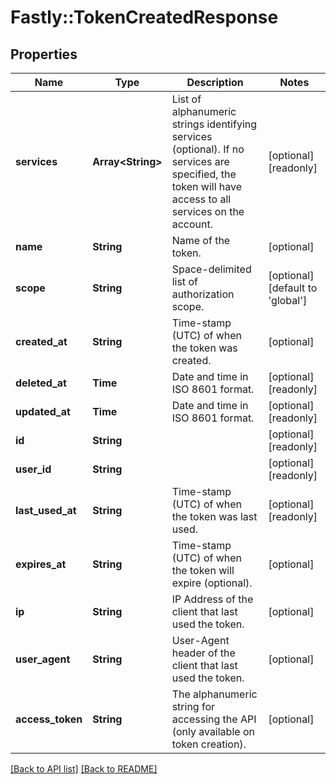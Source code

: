 # Fastly::TokenCreatedResponse

## Properties

| Name | Type | Description | Notes |
| ---- | ---- | ----------- | ----- |
| **services** | **Array&lt;String&gt;** | List of alphanumeric strings identifying services (optional). If no services are specified, the token will have access to all services on the account.  | [optional][readonly] |
| **name** | **String** | Name of the token. | [optional] |
| **scope** | **String** | Space-delimited list of authorization scope. | [optional][default to &#39;global&#39;] |
| **created_at** | **String** | Time-stamp (UTC) of when the token was created. | [optional] |
| **deleted_at** | **Time** | Date and time in ISO 8601 format. | [optional][readonly] |
| **updated_at** | **Time** | Date and time in ISO 8601 format. | [optional][readonly] |
| **id** | **String** |  | [optional][readonly] |
| **user_id** | **String** |  | [optional][readonly] |
| **last_used_at** | **String** | Time-stamp (UTC) of when the token was last used. | [optional][readonly] |
| **expires_at** | **String** | Time-stamp (UTC) of when the token will expire (optional). | [optional] |
| **ip** | **String** | IP Address of the client that last used the token. | [optional] |
| **user_agent** | **String** | User-Agent header of the client that last used the token. | [optional] |
| **access_token** | **String** | The alphanumeric string for accessing the API (only available on token creation). | [optional] |

[[Back to API list]](../../README.md#endpoints) [[Back to README]](../../README.md)


